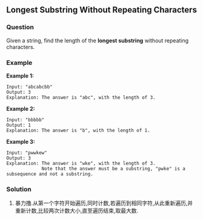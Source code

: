 ## Longest Substring Without Repeating Characters ##

### Question ###

Given a string, find the length of the **longest substring** without repeating characters.



### Example ###

**Example 1:**

```
Input: "abcabcbb"
Output: 3 
Explanation: The answer is "abc", with the length of 3. 
```

**Example 2:**

```
Input: "bbbbb"
Output: 1
Explanation: The answer is "b", with the length of 1.
```

**Example 3:**

```
Input: "pwwkew"
Output: 3
Explanation: The answer is "wke", with the length of 3. 
             Note that the answer must be a substring, "pwke" is a subsequence and not a substring.
```



### Solution ###

1. 暴力撸.从第一个字符开始遍历,同时计数,若遍历到相同字符,从此重新遍历,并重新计数,比较两次计数大小,直至遍历结束,取最大数.